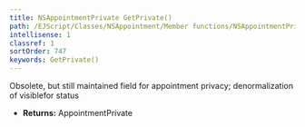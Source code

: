 ```yaml
---
title: NSAppointmentPrivate GetPrivate()
path: /EJScript/Classes/NSAppointment/Member functions/NSAppointmentPrivate GetPrivate()
intellisense: 1
classref: 1
sortOrder: 747
keywords: GetPrivate()
---
```



Obsolete, but still maintained field for appointment privacy; denormalization of visiblefor status



* **Returns:** AppointmentPrivate


